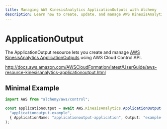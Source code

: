 ```yaml
---
title: Managing AWS KinesisAnalytics ApplicationOutputs with Alchemy
description: Learn how to create, update, and manage AWS KinesisAnalytics ApplicationOutputs using Alchemy Cloud Control.
---
```


# ApplicationOutput

The ApplicationOutput resource lets you create and manage [AWS KinesisAnalytics ApplicationOutputs](https://docs.aws.amazon.com/kinesisanalytics/latest/userguide/) using AWS Cloud Control API.

http://docs.aws.amazon.com/AWSCloudFormation/latest/UserGuide/aws-resource-kinesisanalytics-applicationoutput.html

## Minimal Example

```ts
import AWS from "alchemy/aws/control";

const applicationoutput = await AWS.KinesisAnalytics.ApplicationOutput(
  "applicationoutput-example",
  { ApplicationName: "applicationoutput-application", Output: "example-output" }
);
```

